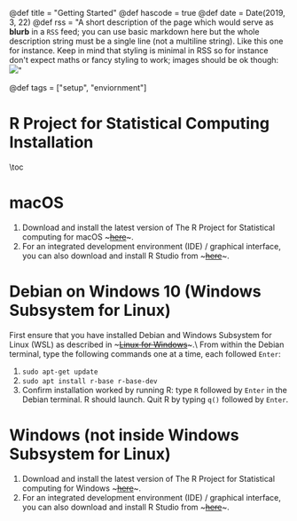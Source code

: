 @def title = "Getting Started"
@def hascode = true
@def date = Date(2019, 3, 22)
@def rss = "A short description of the page which would serve as **blurb** in a `RSS` feed; you can use basic markdown here but the whole description string must be a single line (not a multiline string). Like this one for instance. Keep in mind that styling is minimal in RSS so for instance don't expect maths or fancy styling to work; images should be ok though: ![](https://upload.wikimedia.org/wikipedia/en/3/32/Rick_and_Morty_opening_credits.jpeg)"

@def tags = ["setup", "enviornment"]

# R Project for Statistical Computing Installation

\toc

# macOS
1. Download and install the latest version of The R Project for Statistical computing for macOS ~~~<a href="https://cloud.r-project.org/" target="_blank">here</a>~~~.
2. For an integrated development environment (IDE) / graphical interface, you can also download and install R Studio from ~~~<a href="https://rstudio.com/products/rstudio/download/#download" target="_blank">here</a>~~~.

# Debian on Windows 10 (Windows Subsystem for Linux)
First ensure that you have installed Debian and Windows Subsystem for Linux (WSL) as described in ~~~<a href="/programming/setup/wsl/">Linux for Windows</a>~~~.\\
From within the Debian terminal, type the following commands one at a time, each followed `Enter`:
1. `sudo apt-get update`
2. `sudo apt install r-base r-base-dev`
3. Confirm installation worked by running R: type `R` followed by `Enter` in the Debian terminal. R should launch. Quit R by typing `q()` followed by `Enter`.

# Windows (not inside Windows Subsystem for Linux)
1. Download and install the latest version of The R Project for Statistical computing for Windows ~~~<a href="https://cloud.r-project.org/" target="_blank">here</a>~~~.
2. For an integrated development environment (IDE) / graphical interface, you can also download and install R Studio from ~~~<a href="https://rstudio.com/products/rstudio/download/#download" target="_blank">here</a>~~~.